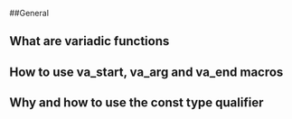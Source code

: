 ##General

##  What are variadic functions
##  How to use va_start, va_arg and va_end macros
##  Why and how to use the const type qualifier
